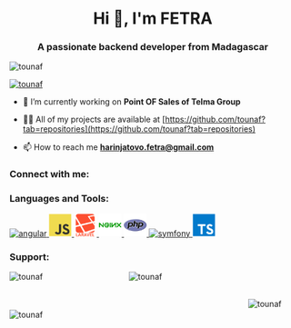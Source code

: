<h1 align="center">Hi 👋, I'm FETRA</h1>
<h3 align="center">A passionate backend developer from Madagascar</h3>

<p align="left"> <img src="https://komarev.com/ghpvc/?username=tounaf&label=Profile%20views&color=0e75b6&style=flat" alt="tounaf" /> </p>

<p align="left"> <a href="https://github.com/ryo-ma/github-profile-trophy"><img src="https://github-profile-trophy.vercel.app/?username=tounaf" alt="tounaf" /></a> </p>

- 🔭 I’m currently working on **Point OF Sales of Telma Group**

- 👨‍💻 All of my projects are available at [https://github.com/tounaf?tab=repositories](https://github.com/tounaf?tab=repositories)

- 📫 How to reach me **harinjatovo.fetra@gmail.com**

<h3 align="left">Connect with me:</h3>
<p align="left">
</p>

<h3 align="left">Languages and Tools:</h3>
<p align="left"> <a href="https://angular.io" target="_blank" rel="noreferrer"> <img src="https://angular.io/assets/images/logos/angular/angular.svg" alt="angular" width="40" height="40"/> </a><a href="https://developer.mozilla.org/en-US/docs/Web/JavaScript" target="_blank" rel="noreferrer"> <img src="https://raw.githubusercontent.com/devicons/devicon/master/icons/javascript/javascript-original.svg" alt="javascript" width="40" height="40"/> </a> <a href="https://laravel.com/" target="_blank" rel="noreferrer"> <img src="https://raw.githubusercontent.com/devicons/devicon/master/icons/laravel/laravel-plain-wordmark.svg" alt="laravel" width="40" height="40"/> </a><a href="https://www.nginx.com" target="_blank" rel="noreferrer"> <img src="https://raw.githubusercontent.com/devicons/devicon/master/icons/nginx/nginx-original.svg" alt="nginx" width="40" height="40"/> </a> <a href="https://www.php.net" target="_blank" rel="noreferrer"> <img src="https://raw.githubusercontent.com/devicons/devicon/master/icons/php/php-original.svg" alt="php" width="40" height="40"/> </a> <a href="https://symfony.com" target="_blank" rel="noreferrer"> <img src="https://symfony.com/logos/symfony_black_03.svg" alt="symfony" width="40" height="40"/> </a> <a href="https://www.typescriptlang.org/" target="_blank" rel="noreferrer"> <img src="https://raw.githubusercontent.com/devicons/devicon/master/icons/typescript/typescript-original.svg" alt="typescript" width="40" height="40"/> </a></p>

<h3 align="left">Support:</h3>
<p><a href="https://www.buymeacoffee.com/tounaf"> <img align="left" src="https://cdn.buymeacoffee.com/buttons/v2/default-yellow.png" height="50" width="210" alt="tounaf" /></a><a href="https://ko-fi.com/tounaf"> <img align="left" src="https://cdn.ko-fi.com/cdn/kofi3.png?v=3" height="50" width="210" alt="tounaf" /></a></p><br><br>

<p><img align="left" src="https://github-readme-stats.vercel.app/api/top-langs?username=tounaf&show_icons=true&locale=en&layout=compact" alt="tounaf" /></p>

<p>&nbsp;<img align="center" src="https://github-readme-stats.vercel.app/api?username=tounaf&show_icons=true&locale=en" alt="tounaf" /></p>

